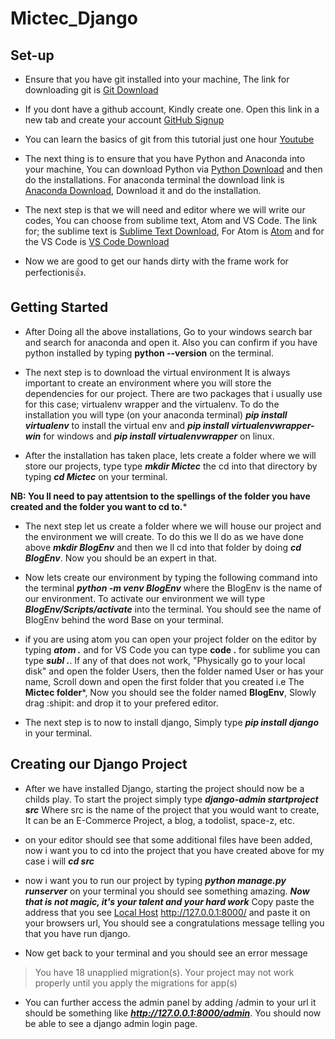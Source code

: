 # Mictec_Django
## Set-up
   - Ensure that you have git installed into your machine, The link for downloading git is [Git Download](https://git-scm.com/download/win)
   
   - If you dont have a github account, Kindly create one. Open this link in a new tab and create your account [GitHub Signup](https://github.com/join)
   
   - You can learn the basics of git from this tutorial just one hour [Youtube](https://www.youtube.com/watch?v=RGOj5yH7evk&t=7s)
   - The next thing is to ensure that you have Python and Anaconda into your machine, You can download Python via     [Python Download](https://www.python.org/ftp/python/3.9.6/python-3.9.6-amd64.exe) and then do the installations. For anaconda terminal the download link is [Anaconda Download](https://www.anaconda.com/download/#windows), Download it and do the installation.
   
   - The next step is that we will need and editor where we will write our codes, You can choose from sublime text, Atom and VS Code. The link for; the sublime text is [Sublime Text Download](https://download.sublimetext.com/Sublime%20Text%20Build%203211%20x64%20Setup.exe), For Atom is [Atom](https://atom.io/download/windows_x64) and for the VS Code is [VS Code Download](https://code.visualstudio.com/download)
   
   - Now we are good to get our hands dirty with the frame work for perfectionis:+1:.

## Getting Started
   - After Doing all the above installations, Go to your windows search bar and search for anaconda and open it. Also you can confirm if you have python installed by typing **python --version** on the terminal. 
   
   - The next step is to download the virtual environment It is always important to create an environment where you will store the dependencies for   our project. There are two packages that i usually use for this case; virtualenv wrapper and the virtualenv. To do the installation you will type (on your anaconda terminal) ***pip install virtualenv*** to install the virtual env and  ***pip install virtualenvwrapper-win*** for windows and ***pip install virtualenvwrapper*** on linux.
 
   - After the installation has taken place, lets create a folder where we will store our projects, type type ***mkdir Mictec*** the cd into that directory by typing ***cd Mictec*** on your terminal.
 
   **NB: You ll need to pay attentsion to the spellings of the folder you have created and the folder you want to cd to.***
   
   - The next step let us create a folder where we will house our project and the environment we will create. To do this we ll do as we have done above ***mkdir BlogEnv*** and then we ll cd into that folder by doing ***cd BlogEnv***. Now you should be an expert in that.
   - Now lets create our environment by typing the following command into the terminal ***python -m venv BlogEnv*** where the BlogEnv is the name of our environment. To activate our environment we will type ***BlogEnv/Scripts/activate*** into the terminal. You should see the name of BlogEnv behind the word Base on your terminal.
   
   - if you are using atom you can open your project folder on the editor by typing ***atom .*** and for VS Code you can type **code .** for sublime you can type ***subl .***. If any of that does not work, "Physically go to your local disk" and open the folder Users, then the folder named User or has your name, Scroll down and open the first folder that you created i.e The **Mictec folder***, Now you should see the folder named **BlogEnv**, Slowly drag :shipit: and drop it to your prefered editor.

   - The next step is to now to install django, Simply type ***pip install django*** in your terminal.

## Creating our Django Project
   - After we have installed Django, starting the project should now be a childs play. To start the project simply type ***django-admin startproject src*** Where src is the name of the project that you would want to create, It can be an E-Commerce Project, a blog, a todolist, space-z, etc.
   
   - on your editor should see that some additional files have been added, now i want you to cd into the project that you have created above for my case i will ***cd src***
   
   - now i want you to run our project by typing ***python manage.py runserver*** on your terminal you should see something amazing. ***Now that is not magic, it's your talent and your hard work*** Copy paste the address that you see [Local Host](http://127.0.0.1:8000/) http://127.0.0.1:8000/ and paste it on your browsers url, You should see a congratulations message telling you that you have run django.
  
   - Now get back to your terminal and you should see an error message 
   > You have 18 unapplied migration(s). Your project may not work properly until you apply the migrations for app(s)

   - You can further access the admin panel by adding /admin to your url it should be something like ***http://127.0.0.1:8000/admin***. You should now be able to see a django admin login page.
   
  
  
 
